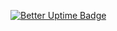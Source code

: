 [![Better Uptime Badge](https://betteruptime.com/status-badges/v1/monitor/ormh.svg)](https://betteruptime.com/?utm_source=status_badge)
